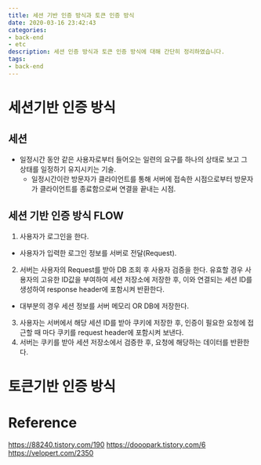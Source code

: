 ```yaml
---
title: 세션 기반 인증 방식과 토큰 인증 방식
date: 2020-03-16 23:42:43
categories:
- back-end
- etc
description: 세션 인증 방식과 토큰 인증 방식에 대해 간단히 정리하였습니다.
tags:
- back-end
---
```


# 세션기반 인증 방식
## 세션
- 일정시간 동안 같은 사용자로부터 들어오는 일련의 요구를 하나의 상태로 보고 그 상태를 일정하기 유지시키는 기술.
  - 일정시간이란 방문자가 클라이언트를 통해 서버에 접속한 시점으로부터 방문자가 클라이언트를 종료함으로써 연결을 끝내는 시점.

## 세션 기반 인증 방식 FLOW
1. 사용자가 로그인을 한다.
  - 사용자가 입력한 로그인 정보를 서버로 전달(Request).
2. 서버는 사용자의 Request를 받아 DB 조회 후 사용자 검증을 한다. 유효할 경우 사용자의 고유한 ID값을 부여하여 세션 저장소에 저장한 후, 이와 연결되는 세션 ID를 생성하여 response header에 포함시켜 반환한다.
  - 대부분의 경우 세션 정보를 서버 메모리 OR DB에 저장한다.
3. 사용자는 서버에서 해당 세션 ID를 받아 쿠키에 저장한 후, 인증이 필요한 요청에 접근할 때 마다 쿠키를 request header에 포함시켜 보낸다.
4. 서버는 쿠키를 받아 세션 저장소에서 검증한 후, 요청에 해당하는 데이터를 반환한다.

# 토큰기반 인증 방식


# Reference
https://88240.tistory.com/190
https://dooopark.tistory.com/6
https://velopert.com/2350
